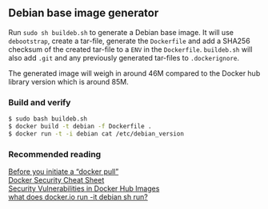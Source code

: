 ## Debian base image generator
Run `sudo sh buildeb.sh` to generate a Debian base image.
It will use `debootstrap`, create a tar-file, generate the `Dockerfile`
and add a SHA256 checksum of the created tar-file to a `ENV` in the `Dockerfile`.
`buildeb.sh` will also add `.git` and any previously generated tar-files
to `.dockerignore`.
  
The generated image will weigh in around 46M compared to the Docker hub library 
version which is around 85M.
  
### Build and verify  
```sh
$ sudo bash buildeb.sh  
$ docker build -t debian -f Dockerfile .  
$ docker run -t -i debian cat /etc/debian_version  
```  

### Recommended reading  
[Before you initiate a “docker pull”](https://securityblog.redhat.com/2014/12/18/before-you-initiate-a-docker-pull/)  
[Docker Security Cheat Sheet](https://github.com/konstruktoid/Docker/blob/master/Security/CheatSheet.md)  
[Security Vulnerabilities in Docker Hub Images](http://www.infoq.com/news/2015/05/Docker-Image-Vulnerabilities)  
[what does docker.io run -it debian sh run?](https://joeyh.name/blog/entry/docker_run_debian/)  
